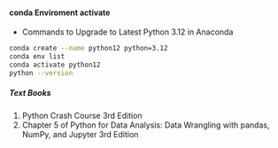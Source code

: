 #### conda Enviroment activate

- Commands to Upgrade to Latest Python 3.12 in Anaconda

```sh
conda create --name python12 python=3.12
conda env list
conda activate python12
python --version
```

##### Text Books

1. Python Crash Course 3rd Edition
1. Chapter 5 of Python for Data Analysis: Data Wrangling with pandas, NumPy, and Jupyter 3rd Edition
